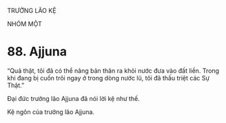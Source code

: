 TRƯỞNG LÃO KỆ

NHÓM MỘT

# 88. Ajjuna

“Quả thật, tôi đã có thể nâng bản thân ra khỏi nước đưa vào đất liền. Trong khi đang bị cuốn trôi ngay ở trong dòng nước lũ, tôi đã thấu triệt các Sự Thật.”

Đại đức trưởng lão Ajjuna đã nói lời kệ như thế.

Kệ ngôn của trưởng lão Ajjuna.
